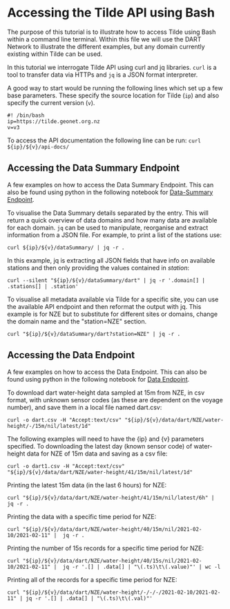 # Accessing the Tilde API using Bash

The purpose of this tutorial is to illustrate how to access Tilde using Bash within a command line terminal. Within this file we will use the DART Network to illustrate the different examples, but any domain currently existing within Tilde can be used.

In this tutorial we interrogate Tilde API using curl and jq libraries. `curl` is a tool to transfer data via HTTPs and `jq` is a JSON format interpreter.

A good way to start would be running the following lines which set up a few base parameters. These specify the source location for Tilde (`ip`) and also specify the current version (`v`).

```
#! /bin/bash
ip=https://tilde.geonet.org.nz
v=v3
```

To access the API documentation the following line can be run:
`curl ${ip}/${v}/api-docs/`

## Accessing the Data Summary Endpoint

A few examples on how to access the Data Summary Endpoint. This can also be found using python in the following notebook for [Data-Summary Endpoint](./TILDE_endpoint01-dataSummary.ipynb).

To visualise the Data Summary details separated by the entry. This will return a quick overview of data domains and how many data are available for each domain. `jq` can be used to manipulate, reorganise and extract information from a JSON file. For example, to print a list of the stations use:

`curl ${ip}/${v}/dataSummary/ | jq -r .`

In this example, jq is extracting all JSON fields that have info on available stations and then only providing the values contained in _station_:

`curl --silent "${ip}/${v}/dataSummary/dart" | jq -r '.domain[] | .stations[] | .station'`

To visualise all metadata available via Tilde for a specific site, you can use the available API endpoint and then reformat the output with jq. This example is for NZE but to substitute for different sites or domains, change the domain name and the "station=NZE" section.

`curl "${ip}/${v}/dataSummary/dart?station=NZE" | jq -r .`


## Accessing the Data Endpoint

A few examples on how to access the Data Endpoint. This can also be found using python in the following notebook for [Data Endpoint](./TILDE_endpoint02-data.ipynb).

To download dart water-height data sampled at 15m from NZE, in csv format, with unknown sensor codes (as these are dependent on the voyage number), and save them in a local file named dart.csv:

`curl -o dart.csv -H "Accept:text/csv" "${ip}/${v}/data/dart/NZE/water-height/-/15m/nil/latest/1d"`

The following examples will need to have the {ip} and {v} parameters specified.
To downloading the latest day (known sensor code) of water-height data for NZE of 15m data and saving as a csv file:

`curl -o dart1.csv -H "Accept:text/csv" "${ip}/${v}/data/dart/NZE/water-height/41/15m/nil/latest/1d"`

Printing the latest 15m data (in the last 6 hours) for NZE:

`curl "${ip}/${v}/data/dart/NZE/water-height/41/15m/nil/latest/6h" |  jq -r .`

Printing the data with a specific time period for NZE:

`curl "${ip}/${v}/data/dart/NZE/water-height/40/15m/nil/2021-02-10/2021-02-11" |  jq -r .`

Printing the number of 15s records for a specific time period for NZE:

`curl "${ip}/${v}/data/dart/NZE/water-height/40/15s/nil/2021-02-10/2021-02-11" |  jq -r '.[] | .data[] | "\(.ts)\t\(.value)"' | wc -l`

Printing all of the records for a specific time period for NZE:

`curl "${ip}/${v}/data/dart/NZE/water-height/-/-/-/2021-02-10/2021-02-11" | jq -r '.[] | .data[] | "\(.ts)\t\(.val)"'`


